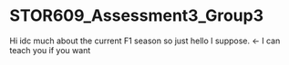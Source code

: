 # STOR609_Assessment3_Group3

Hi idc much about the current F1 season so just hello I suppose. <- I can teach you if you want



